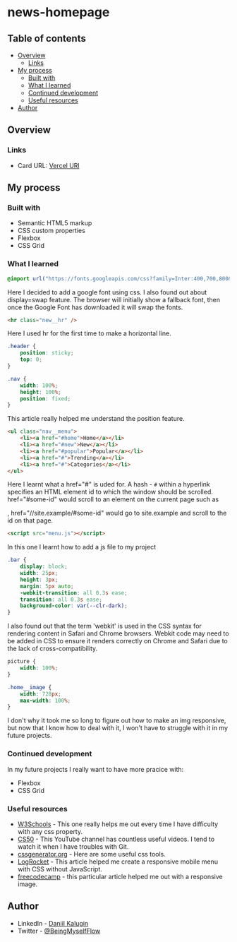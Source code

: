# news-homepage
## Table of contents

-   [Overview](#overview)
	-   [Links](#links)
-   [My process](#my-process)
    -   [Built with](#built-with)
    -   [What I learned](#what-i-learned)
    -   [Continued development](#continued-development)
    -   [Useful resources](#useful-resources)
-   [Author](#author)

## Overview

### Links

-   Card URL: [Vercel URl](https://testimonials-grid-section-nu-mocha.vercel.app/)

## My process

### Built with

-   Semantic HTML5 markup
-   CSS custom properties
-   Flexbox
-   CSS Grid

### What I learned

```css
@import url("https://fonts.googleapis.com/css?family=Inter:400,700,800&display=swap");
```
Here I decided to add a google font using css. I also found out about display=swap feature. The browser will initially show a fallback font, then once the Google Font has downloaded it will swap the fonts.

```html
<hr class="new__hr" />
```
Here I used hr for the first time to make a horizontal line. 

```css
.header {
	position: sticky;
	top: 0;
}

.nav {
	width: 100%;
	height: 100%;
	position: fixed;
}
```
This article really helped me understand the position feature.
```html 
<ul class="nav__menu">
	<li><a href="#home">Home</a></li>
	<li><a href="#new">New</a></li>
	<li><a href="#popular">Popular</a></li>
	<li><a href="#">Trending</a></li>
	<li><a href="#">Categories</a></li>
</ul>
```
Here I learnt what a href="#" is uded for. A hash - `#` within a hyperlink specifies an HTML element id to which the window should be scrolled.
href="#some-id" would scroll to an element on the current page such as <div id="some-id">, href="//site.example/#some-id" would go to site.example and scroll to the id on that page.
```html
<script src="menu.js"></script>
```
In this one I learnt how to add a js file to my project
```css
.bar {
	display: block;
	width: 25px;
	height: 3px;
	margin: 5px auto;
	-webkit-transition: all 0.3s ease;
	transition: all 0.3s ease;
	background-color: var(--clr-dark);
}
```
I also found out that the term 'webkit' is used in the CSS syntax for rendering content in Safari and Chrome browsers. Webkit code may need to be added in CSS to ensure it renders correctly on Chrome and Safari due to the lack of cross-compatibility.
```css
picture {
	width: 100%;
}

.home__image {
	width: 728px;
	max-width: 100%;
}
```
I don't why it took me so long to figure out how to make an img responsive, but now that I know how to deal with it, I won't have to struggle with it in my future projects. 
### Continued development

In my future projects I really want to have more pracice with:
-   Flexbox
-   CSS Grid

### Useful resources

-   [W3Schools](https://www.w3schools.com/) - This one really helps me out every time I have difficulty with any css property.
-   [CS50](https://www.youtube.com/watch?v=NcoBAfJ6l2Q&ab_channel=CS50) - This YouTube channel has countless useful videos. I tend to watch it when I have troubles with Git.
-   [cssgenerator.org](https://cssgenerator.org/) - Here are some useful css tools.
-   [LogRocket](https://blog.logrocket.com/create-responsive-mobile-menu-with-css-no-javascript/) - This article helped me create a responsive mobile menu with CSS without JavaScript.
-   [freecodecamp](www.freecodecamp.org) - this particular article helped me out with a responsive image.
## Author

-   LinkedIn - [Daniil Kalugin](https://www.linkedin.com/in/daniil-kalugin)
-   Twitter - [@BeingMyselfFlow](https://www.twitter.com/BeingMyselfFlow)
